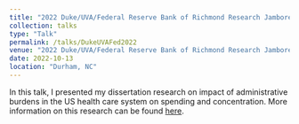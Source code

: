 ```yaml
---
title: "2022 Duke/UVA/Federal Reserve Bank of Richmond Research Jamboree"
collection: talks
type: "Talk"
permalink: /talks/DukeUVAFed2022
venue: "2022 Duke/UVA/Federal Reserve Bank of Richmond Research Jamboree"
date: 2022-10-13
location: "Durham, NC"
---
```


In this talk, I presented my dissertation research on impact of administrative burdens in the US health care system on spending and concentration. More information on this research can be found [here](https://rileyleague.github.io/publications/MAC_effect).


